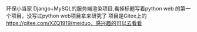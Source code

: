 环保小当家 Django+MySQL的服务端渲染项目,看掉标题写着python web 的第一个项目，没写过python web项目拿来研究了
项目是Gitee上的 https://gitee.com/XZQ1919/meiduo，感兴趣的可以去看看
